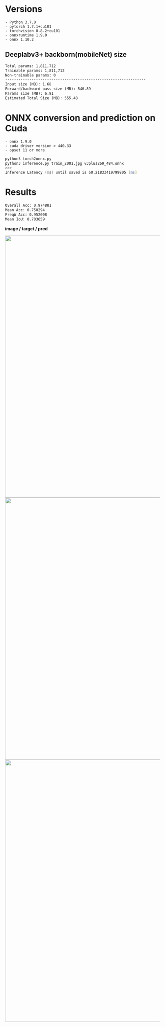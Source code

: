 # Versions
```
- Python 3.7.0
- pytorch 1.7.1+cu101
- torchvision 0.8.2+cu101
- onnxruntime 1.9.0
- onnx 1.10.2
```

## Deeplabv3+ backborn(mobileNet) size
```txt
Total params: 1,811,712
Trainable params: 1,811,712
Non-trainable params: 0
----------------------------------------------------------------
Input size (MB): 1.68
Forward/backward pass size (MB): 546.89
Params size (MB): 6.91
Estimated Total Size (MB): 555.48
```

# ONNX conversion and prediction on Cuda
```
- onnx 1.9.0
- cuda driver version > 440.33
- opset 11 or more
```

```zsh
python3 torch2onnx.py
python3 inference.py train_2001.jpg v3plus269_484.onnx
>>>
Inference Latency (ms) until saved is 60.21833419799805 [ms]
```

# Results
```txt
Overall Acc: 0.974881
Mean Acc: 0.750294
FreqW Acc: 0.952008
Mean IoU: 0.703659
```
<b>image / target / pred</b>

<img src="https://user-images.githubusercontent.com/48679574/143726100-248e44a7-20d9-4c43-a815-1161fc2bc6b9.png" width="850px">
<img src="https://user-images.githubusercontent.com/48679574/143726114-15b2c56b-1f5c-4257-95f3-ff1c9a8d91af.png" width="850px">
<img src="https://user-images.githubusercontent.com/48679574/143726118-a142df45-034f-4fa5-a441-fe935db35b9b.png" width="850px">


